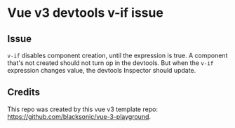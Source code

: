 # Vue v3 devtools v-if issue

## Issue
`v-if` disables component creation, until the expression is true. A component that's not created should not turn op in
the devtools. But when the `v-if` expression changes value, the devtools Inspector should update.

## Credits
This repo was created by this vue v3 template repo: https://github.com/blacksonic/vue-3-playground.


